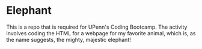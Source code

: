 # Elephant
This is a repo that is required for UPenn's Coding Bootcamp. The activity involves coding the HTML for a webpage for my favorite animal, which is, as the name suggests, the mighty, majestic elephant!
